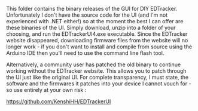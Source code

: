 This folder contains the binary releases of the GUI for DIY EDTracker. Unfortunately I don't have the source code for the UI (and I'm not experienced with .NET either!) so at the moment the best I can offer are these binaries of the UI. Simply download, unzip into a folder of your choosing, and run the EDTrackerUI4.exe executable. Since the EDTracker website disappeared, downloading firmware files from the website will no longer work - if you don't want to install and compile from source using the Arduino IDE then you'll need to use the command line flash tool.

Alternatively, a community user has patched the old binary to continue working without the EDTracker website. This allows you to patch through the UI just like the original UI. For complete transparency, I must state, the software and the firmwares it patches into your device I cannot vouch for - so use entirely at your own risk :

https://github.com/KenshiHH/EDTrackerUI
